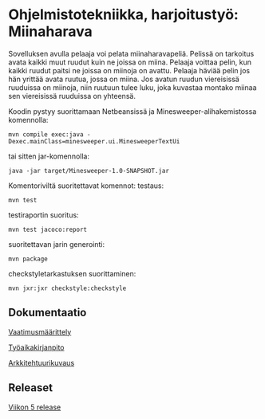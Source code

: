 # **Ohjelmistotekniikka, harjoitustyö: Miinaharava**

Sovelluksen avulla pelaaja voi pelata miinaharavapeliä. Pelissä on tarkoitus avata kaikki muut ruudut kuin ne joissa on miina. Pelaaja voittaa pelin, kun kaikki ruudut paitsi ne joissa on miinoja on avattu. Pelaaja häviää pelin jos hän yrittää avata ruutua, jossa on miina. Jos avatun ruudun viereisissä ruuduissa on miinoja, niin ruutuun tulee luku, joka kuvastaa montako miinaa sen viereisissä ruuduissa on yhteensä.


Koodin pystyy suorittamaan Netbeansissä ja Minesweeper-alihakemistossa komennolla: 
```
mvn compile exec:java -Dexec.mainClass=minesweeper.ui.MinesweeperTextUi
```
tai sitten jar-komennolla:
```
java -jar target/Minesweeper-1.0-SNAPSHOT.jar 
```
Komentoriviltä suoritettavat komennot:
testaus:
```
mvn test
```
testiraportin suoritus:
```
mvn test jacoco:report
```
suoritettavan jarin generointi:
```
mvn package
```

checkstyletarkastuksen suorittaminen:
```
mvn jxr:jxr checkstyle:checkstyle
```


## Dokumentaatio

[Vaatimusmäärittely](https://github.com/jullebli/ot-harjoitustyo/blob/master/dokumentaatio/vaatimusmaarittely.md)

[Työaikakirjanpito](https://github.com/jullebli/ot-harjoitustyo/blob/master/dokumentaatio/tuntikirjanpito.md)

[Arkkitehtuurikuvaus](https://github.com/jullebli/ot-harjoitustyo/blob/master/dokumentaatio/arkkitehtuuri.md)


## Releaset

[Viikon 5 release](https://github.com/jullebli/ot-harjoitustyo/releases/tag/viikko5)
